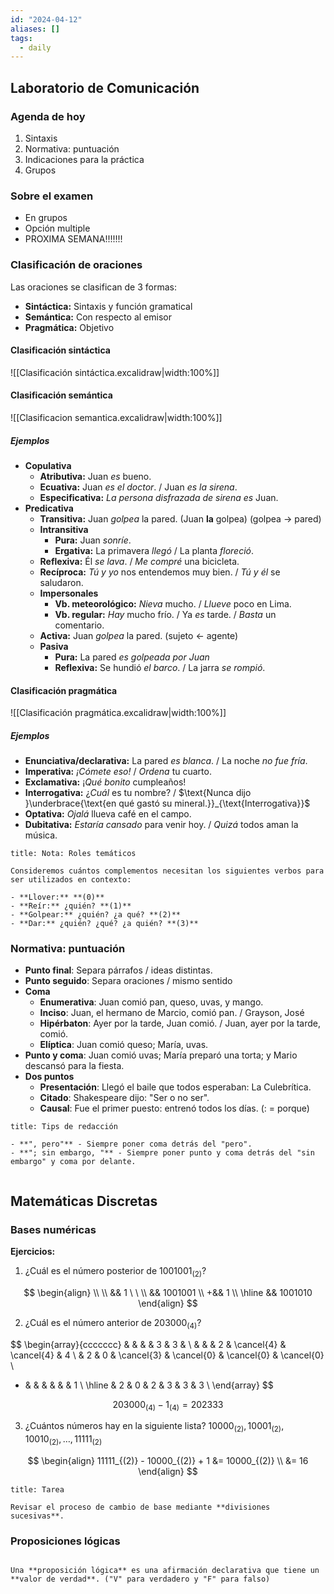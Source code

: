 ```yaml
---
id: "2024-04-12"
aliases: []
tags:
  - daily
---
```


## Laboratorio de Comunicación

### Agenda de hoy

1. Sintaxis
2. Normativa: puntuación
3. Indicaciones para la práctica
4. Grupos

### Sobre el examen

- En grupos
- Opción multiple
- PROXIMA SEMANA!!!!!!!

### Clasificación de oraciones

Las oraciones se clasifican de 3 formas:

- **Sintáctica:** Sintaxis y función gramatical
- **Semántica:** Con respecto al emisor
- **Pragmática:** Objetivo

#### Clasificación sintáctica

![[Clasificación sintáctica.excalidraw|width:100%]]

#### Clasificación semántica

![[Clasificacion semantica.excalidraw|width:100%]]

##### Ejemplos

- **Copulativa**
  - **Atributiva:** Juan *es* bueno.
  - **Ecuativa:** Juan *es el doctor*. / Juan *es la sirena*.
  - **Especificativa:** *La persona disfrazada de sirena es* Juan.
- **Predicativa**
  - **Transitiva:** Juan *golpea* la pared. (Juan **la** golpea) (golpea $\to$ pared)
  - **Intransitiva**
    - **Pura:** Juan *sonríe*.
    - **Ergativa:** La primavera *llegó* / La planta *floreció*.
  - **Reflexiva:** Él *se lava*. / *Me compré* una bicicleta.
  - **Recíproca:** *Tú y yo* nos entendemos muy bien. / *Tú y él* se saludaron.
  - **Impersonales**
    - **Vb. meteorológico:** *Nieva* mucho. / *Llueve* poco en Lima.
    - **Vb. regular:** *Hay* mucho frío. / Ya *es* tarde. / *Basta* un comentario.
  - **Activa:** Juan *golpea* la pared. (sujeto $\leftarrow$ agente)
  - **Pasiva**
    - **Pura:** La pared *es golpeada por Juan*
    - **Reflexiva:** Se hundió *el barco*. / La jarra *se rompió*.

#### Clasificación pragmática

![[Clasificación pragmática.excalidraw|width:100%]]

##### Ejemplos

- **Enunciativa/declarativa:** La pared *es blanca*. / La noche *no fue fría*.
- **Imperativa:** *¡Cómete eso!* / *Ordena* tu cuarto.
- **Exclamativa:** ¡*Qué bonito* cumpleaños!
- **Interrogativa:** ¿*Cuál* es tu nombre? / $\text{Nunca dijo }\underbrace{\text{en qué gastó su mineral.}}_{\text{Interrogativa}}$
- **Optativa:** *Ojalá* llueva café en el campo.
- **Dubitativa:** *Estaría cansado* para venir hoy. / *Quizá* todos aman la música.

```ad-note
title: Nota: Roles temáticos

Consideremos cuántos complementos necesitan los siguientes verbos para ser utilizados en contexto:

- **Llover:** **(0)**
- **Reír:** ¿quién? **(1)**
- **Golpear:** ¿quién? ¿a qué? **(2)**
- **Dar:** ¿quién? ¿qué? ¿a quién? **(3)**

```

### Normativa: puntuación

- **Punto final**: Separa párrafos / ideas distintas.
- **Punto seguido**: Separa oraciones / mismo sentido
- **Coma**
  - **Enumerativa**: Juan comió pan, queso, uvas, y mango.
  - **Inciso**: Juan, el hermano de Marcio, comió pan. / Grayson, José
  - **Hipérbaton**: Ayer por la tarde, Juan comió. / Juan, ayer por la tarde, comió.
  - **Elíptica**: Juan comió queso; María, uvas.
- **Punto y coma**: Juan comió uvas; María preparó una torta; y Mario descansó para la fiesta.
- **Dos puntos**
  - **Presentación**: Llegó el baile que todos esperaban: La Culebrítica.
  - **Citado**: Shakespeare dijo: "Ser o no ser".
  - **Causal**: Fue el primer puesto: entrenó todos los días. (: = porque)

```ad-important
title: Tips de redacción

- **", pero"** - Siempre poner coma detrás del "pero".
- **"; sin embargo, "** - Siempre poner punto y coma detrás del "sin embargo" y coma por delante.


```

## Matemáticas Discretas

### Bases numéricas

**Ejercicios:**

1. ¿Cuál es el número posterior de $1001001_{(2)}$?

$$
\begin{align} \\ \\
 &&      1 \ \ \\
 && 1001001 \\
+&&       1 \\
\hline
&& 1001010
\end{align}
$$

2. ¿Cuál es el número anterior de $203000_{(4)}$?

$$
\begin{array}{ccccccc}
    &   &   &            &         3  &         3  &            \\
    &   &   &         2  & \cancel{4} & \cancel{4} &         4  \\
	& 2 & 0 & \cancel{3} & \cancel{0} & \cancel{0} & \cancel{0} \\
  - &   &   &            &   &   & 1 \\
	\hline
	& 2 & 0 & 2 & 3 & 3 & 3 \\
\end{array}
$$

$$
203000_{(4)} - 1_{(4)} = 202333
$$

3. ¿Cuántos números hay en la siguiente lista? $10000_{(2)},10001_{(2)},10010_{(2)},\dots,11111_{(2)}$

$$
\begin{align}
11111_{(2)} - 10000_{(2)} + 1 &= 10000_{(2)} \\
&= 16
\end{align}
$$

```ad-exercise
title: Tarea

Revisar el proceso de cambio de base mediante **divisiones sucesivas**.

```

### Proposiciones lógicas

```ad-definition

Una **proposición lógica** es una afirmación declarativa que tiene un **valor de verdad**. ("V" para verdadero y "F" para falso)

```
